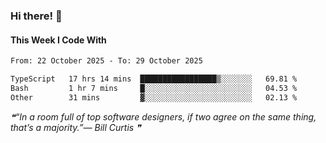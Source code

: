 ### Hi there! 👋

#### This Week I Code With
<!--START_SECTION:waka-->

```txt
From: 22 October 2025 - To: 29 October 2025

TypeScript   17 hrs 14 mins  █████████████████▒░░░░░░░   69.81 %
Bash         1 hr 7 mins     █░░░░░░░░░░░░░░░░░░░░░░░░   04.53 %
Other        31 mins         ▓░░░░░░░░░░░░░░░░░░░░░░░░   02.13 %
```

<!--END_SECTION:waka-->

<!--STARTS_HERE_QUOTE_README-->
<i>❝“In a room full of top software designers, if two agree on the same thing, that’s a majority.”— Bill Curtis   ❞</i>
<!--ENDS_HERE_QUOTE_README-->
